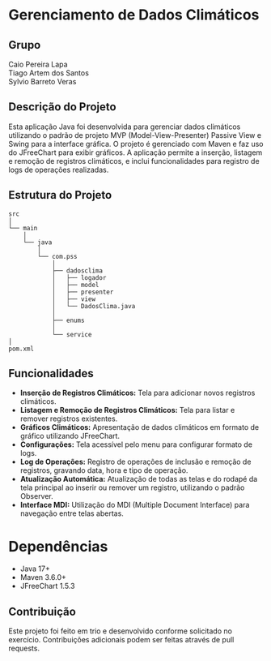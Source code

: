 # Gerenciamento de Dados Climáticos

## Grupo
Caio Pereira Lapa <br>
Tiago Artem dos Santos <br>
Sylvio Barreto Veras

## Descrição do Projeto

Esta aplicação Java foi desenvolvida para gerenciar dados climáticos utilizando o padrão de projeto MVP (Model-View-Presenter) Passive View e Swing para a interface gráfica. O projeto é gerenciado com Maven e faz uso do JFreeChart para exibir gráficos. A aplicação permite a inserção, listagem e remoção de registros climáticos, e inclui funcionalidades para registro de logs de operações realizadas.
## Estrutura do Projeto
```
src
│
└── main
    │
    └── java
        │
        └── com.pss
            │
            ├── dadosclima
            │   ├── logador
            │   ├── model
            │   ├── presenter
            │   ├── view
            │   └── DadosClima.java
            │
            ├── enums
            │
            └── service
│
pom.xml
```
## Funcionalidades

- **Inserção de Registros Climáticos:** Tela para adicionar novos registros climáticos.
- **Listagem e Remoção de Registros Climáticos:** Tela para listar e remover registros existentes.
- **Gráficos Climáticos:** Apresentação de dados climáticos em formato de gráfico utilizando JFreeChart.
- **Configurações:** Tela acessível pelo menu para configurar formato de logs.
- **Log de Operações:** Registro de operações de inclusão e remoção de registros, gravando data, hora e tipo de operação.
- **Atualização Automática:** Atualização de todas as telas e do rodapé da tela principal ao inserir ou remover um registro, utilizando o padrão Observer.
- **Interface MDI:** Utilização do MDI (Multiple Document Interface) para navegação entre telas abertas.

# Dependências

- Java 17+
- Maven 3.6.0+
- JFreeChart 1.5.3

## Contribuição

Este projeto foi feito em trio e desenvolvido conforme solicitado no exercício. Contribuições adicionais podem ser feitas através de pull requests.
